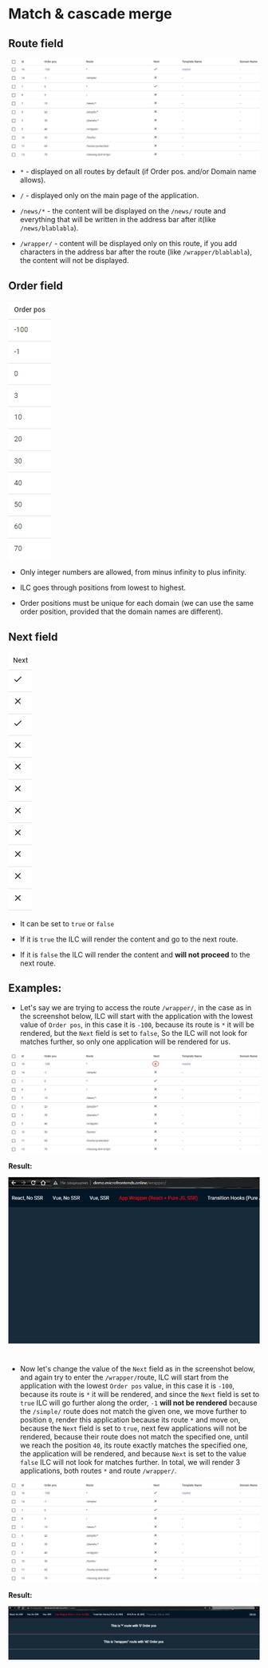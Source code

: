 # Match & cascade merge

## Route field
![ILC registry route](./assets/route.png)

- `*` - displayed on all routes by default (if Order pos. and/or Domain name allows).

- `/` - displayed only on the main page of the application.

- `/news/*` - the content will be displayed on the `/news/` route and everything that will be written in the address bar after it(like `/news/blablabla`).

- `/wrapper/` - content will be displayed only on this route, if you add characters in the address bar after the route (like `/wrapper/blablabla`), the content will not be displayed.

## Order field
![ILC registry Order field](./assets/order-field.png)

- Only integer numbers are allowed, from minus infinity to plus infinity.

- ILC goes through positions from lowest to highest.

- Order positions must be unique for each domain (we can use the same order position, provided that the domain names are different).

## Next field
![ILC registry Next field](./assets/next-field.png)

- It can be set to `true` or `false`

- If it is `true` the ILC will render the content and go to the next route.

- If it is `false` the ILC will render the content and **will not proceed** to the next route.

## Examples:

- Let's say we are trying to access the route `/wrapper/`, in the case as in the screenshot below, ILC will start with the application with the lowest value of `Order pos`, in this case it is `-100`, because its route is `*` it will be rendered, but the `Next` field is set to `false`, So the ILC will not look for matches further, so only one application will be rendered for us.

![ILC registry first example](./assets/route2.png)

**Result:**

![ILC registry first example result](./assets/first-case-result.png)

#

- Now let's change the value of the `Next` field as in the screenshot below, and again try to enter the `/wrapper/`route, ILC will start from the application with the lowest `Order pos` value,
in this case it is `-100`, because its route is `*` it will be rendered, and since the `Next` field is set to `true` ILC will go further along the order, `-1` **will not be rendered** because the `/simple/` route does not match the given one, we move further to position `0`, render this application because its route `*` and move on, because the `Next` field is set to `true`, next few applications will not be rendered, because their route does not match the specified one, until we reach the position `40`, its route exactly matches the specified one, the application will be rendered, and because `Next` is set to the value `false` ILС will not look for matches further. In total, we will render 3 applications, both routes `*` and route `/wrapper/`.

![ILC registry second example](./assets/route.png)

**Result:**

![ILC registry second example result](./assets/second-case-result.png)



